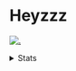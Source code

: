 # Heyzzz  

[![.](https://skillicons.dev/icons?i=js,java)](https://skillicons.dev)  

<details>
<summary>Stats</summary
<!--START_SECTION:waka-->

```txt
TypeScript   4 hrs 54 mins   ███████████████░░░░░░░░░░   59.48 %
JavaScript   2 hrs 12 mins   ██████▓░░░░░░░░░░░░░░░░░░   26.75 %
YAML         29 mins         █▒░░░░░░░░░░░░░░░░░░░░░░░   05.94 %
JSON         20 mins         █░░░░░░░░░░░░░░░░░░░░░░░░   04.18 %
HTML         17 mins         █░░░░░░░░░░░░░░░░░░░░░░░░   03.54 %
```

<!--END_SECTION:waka-->
</details>
